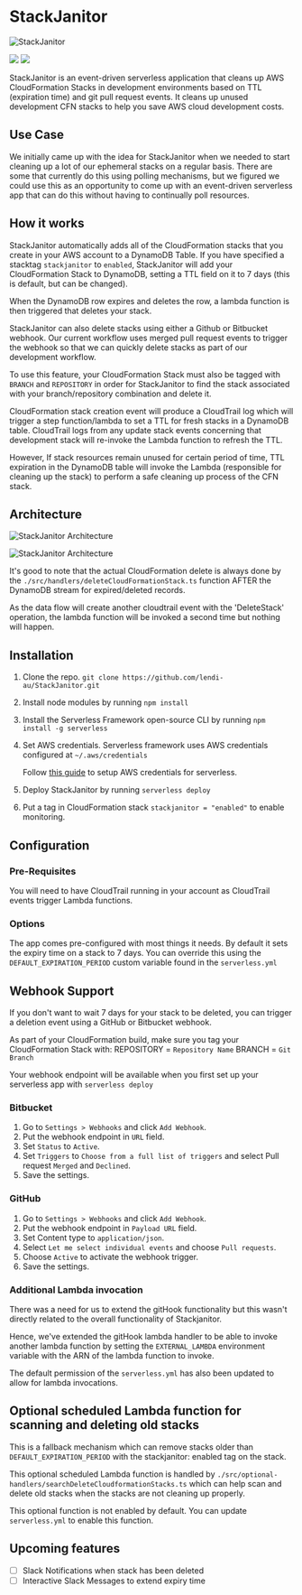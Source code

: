 # StackJanitor

![StackJanitor](https://i.imgur.com/XXdfuf9.png)

![](https://github.com/lendi-au/StackJanitor/workflows/Build/badge.svg)
![](https://github.com/lendi-au/StackJanitor/workflows/Release/badge.svg)

StackJanitor is an event-driven serverless application that cleans up AWS CloudFormation Stacks in development environments based on TTL (expiration time) and git pull request events. It cleans up unused development CFN stacks to help you save AWS cloud development costs.

## Use Case

We initially came up with the idea for StackJanitor when we needed to start cleaning up a lot of our ephemeral stacks on a regular basis. There are some that currently do this using polling mechanisms, but we figured we could use this as an opportunity to come up with an event-driven serverless app that can do this without having to continually poll resources.

## How it works

StackJanitor automatically adds all of the CloudFormation stacks that you create in your AWS account to a DynamoDB Table.
If you have specified a stacktag `stackjanitor` to `enabled`, StackJanitor will add your CloudFormation Stack to DynamoDB, setting a TTL field on it to 7 days (this is default, but can be changed).

When the DynamoDB row expires and deletes the row, a lambda function is then triggered that deletes your stack.

StackJanitor can also delete stacks using either a Github or Bitbucket webhook. Our current workflow uses merged pull request events to trigger the webhook so that we can quickly delete stacks as part of our development workflow.

To use this feature, your CloudFormation Stack must also be tagged with `BRANCH` and `REPOSITORY` in order for StackJanitor to find the stack associated with your branch/repository combination and delete it.

CloudFormation stack creation event will produce a CloudTrail log which will trigger a step function/lambda to set a TTL for fresh stacks in a DynamoDB table.
CloudTrail logs from any update stack events concerning that development stack will re-invoke the Lambda function to refresh the TTL.

However, If stack resources remain unused for certain period of time, TTL expiration in the DynamoDB table will invoke the Lambda (responsible for cleaning up the stack) to perform a safe cleaning up process of the CFN stack.

## Architecture

![StackJanitor Architecture](./img/StackJanitor.png "StackJanitor Architecture")

![StackJanitor Architecture](./img/StackJanitor-git.jpg "StackJanitor Architecture")

It's good to note that the actual CloudFormation delete is always done by the
`./src/handlers/deleteCloudFormationStack.ts` function AFTER the DynamoDB
stream for expired/deleted records.

As the data flow will create another cloudtrail event with the 'DeleteStack'
operation, the lambda function will be invoked a second time but nothing
will happen.

## Installation

1. Clone the repo.
   `git clone https://github.com/lendi-au/StackJanitor.git`
2. Install node modules by running `npm install`
3. Install the Serverless Framework open-source CLI by running `npm install -g serverless`
4. Set AWS credentials. Serverless framework uses AWS credentials configured at `~/.aws/credentials`

   Follow [this guide](https://serverless.com/framework/docs/providers/aws/guide/credentials/) to setup AWS credentials for serverless.

5. Deploy StackJanitor by running `serverless deploy`
6. Put a tag in CloudFormation stack `stackjanitor = "enabled"` to enable monitoring.

## Configuration

### Pre-Requisites

You will need to have CloudTrail running in your account as CloudTrail events trigger Lambda functions.

### Options

The app comes pre-configured with most things it needs. By default it sets the expiry time on a stack to 7 days.
You can override this using the `DEFAULT_EXPIRATION_PERIOD` custom variable found in the `serverless.yml`

## Webhook Support

If you don't want to wait 7 days for your stack to be deleted, you can trigger
a deletion event using a GitHub or Bitbucket webhook.

As part of your CloudFormation build, make sure you tag your CloudFormation
Stack with:
REPOSITORY = `Repository Name`
BRANCH = `Git Branch`

Your webhook endpoint will be available when you first set up your serverless
app with `serverless deploy`

### Bitbucket

1. Go to `Settings > Webhooks` and click `Add Webhook`.
2. Put the webhook endpoint in `URL` field.
3. Set `Status` to `Active`.
4. Set `Triggers` to `Choose from a full list of triggers` and select Pull request `Merged` and `Declined`.
5. Save the settings.

### GitHub

1. Go to `Settings > Webhooks` and click `Add Webhook`.
2. Put the webhook endpoint in `Payload URL` field.
3. Set Content type to `application/json`.
4. Select `Let me select individual events` and choose `Pull requests`.
5. Choose `Active` to activate the webhook trigger.
6. Save the settings.

### Additional Lambda invocation

There was a need for us to extend the gitHook functionality but this wasn't
directly related to the overall functionality of Stackjanitor.

Hence, we've extended the gitHook lambda handler to be able to invoke another
lambda function by setting the `EXTERNAL_LAMBDA` environment variable with the
ARN of the lambda function to invoke.

The default permission of the `serverless.yml` has also been updated to allow
for lambda invocations.

## Optional scheduled Lambda function for scanning and deleting old stacks

This is a fallback mechanism which can remove stacks older than `DEFAULT_EXPIRATION_PERIOD` with the stackjanitor: enabled tag on the stack.

This optional scheduled Lambda function is handled by `./src/optional-handlers/searchDeleteCloudformationStacks.ts` which can help scan and delete old stacks when the stacks are not cleaning up properly.

This optional function is not enabled by default. You can update `serverless.yml` to enable this function.

## Upcoming features

- [ ] Slack Notifications when stack has been deleted
- [ ] Interactive Slack Messages to extend expiry time
